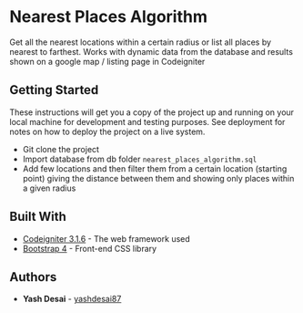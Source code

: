 # Nearest Places Algorithm
Get all the nearest locations within a certain radius or list all places by nearest to farthest. Works with dynamic data from the database and results shown on a google map / listing page in Codeigniter

## Getting Started

These instructions will get you a copy of the project up and running on your local machine for development and testing purposes. See deployment for notes on how to deploy the project on a live system.

* Git clone the project
* Import database from db folder `nearest_places_algorithm.sql`
* Add few locations and then filter them from a certain location (starting point) giving the distance between them and showing only places within a given radius

## Built With

* [Codeigniter 3.1.6](https://codeigniter.com/docs) - The web framework used
* [Bootstrap 4](http://getbootstrap.com/docs/4.0/getting-started/download/) - Front-end CSS library

## Authors

* **Yash Desai** - [yashdesai87](https://github.com/yashdesai87)